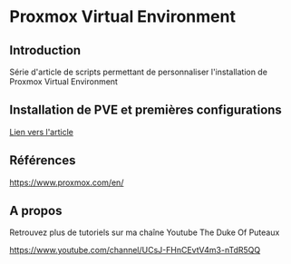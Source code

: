 # Proxmox Virtual Environment



## Introduction

Série d'article de scripts permettant de personnaliser l'installation de Proxmox Virtual Environment



## Installation de PVE et premières configurations

[Lien vers l'article](./1-installation.md)




## Références

https://www.proxmox.com/en/



## A propos

Retrouvez plus de tutoriels sur ma chaîne Youtube The Duke Of Puteaux 

https://www.youtube.com/channel/UCsJ-FHnCEvtV4m3-nTdR5QQ

